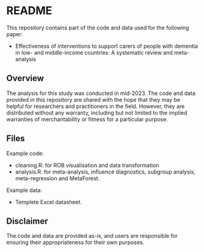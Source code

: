 # README

This repository contains part of the code and data used for the following paper:

- Effectiveness of interventions to support carers of people with dementia in low- and middle-income countries: A systematic review and meta-analysis

## Overview

The analysis for this study was conducted in mid-2023. The code and data provided in this repository are shared with the hope that they may be helpful for researchers and practitioners in the field. However, they are distributed without any warranty, including but not limited to the implied warranties of merchantability or fitness for a particular purpose.

## Files

Example code:
- cleaning.R: for ROB visualisation and data transformation
- analysis.R: for meta-analysis, influence diagnostics, subgroup analysis, meta-regression and MetaForest.

Example data:
- Templete Excel datasheet.

## Disclaimer

The code and data are provided as-is, and users are responsible for ensuring their appropriateness for their own purposes.
